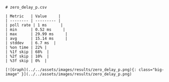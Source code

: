 
    # zero_delay_p.csv

    | Metric   | Value     |
    | -------- | --------- |
    | poll rate | 1 ms      |
    | min      | 0.52 ms     |
    | max      | 29.99 ms     |
    | avg      | 15.14 ms     |
    | stddev   | 6.7 ms  |
    | %on time | 22% |
    | %1f skip | 68%  |
    | %2f skip | 10%  |
    | %3f skip | 0%  |

    [![Graph](../../assets/images/results/zero_delay_p.png){: class="big-image" }](../../assets/images/results/zero_delay_p.png)

    